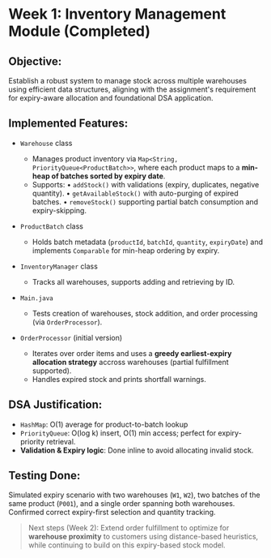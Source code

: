 # Week 1: Inventory Management Module (Completed)

## Objective:
Establish a robust system to manage stock across multiple warehouses using efficient data structures, aligning with the assignment's requirement for expiry-aware allocation and foundational DSA application.

## Implemented Features:
- `Warehouse` class
  - Manages product inventory via `Map<String, PriorityQueue<ProductBatch>>`, where each product maps to a **min-heap of batches sorted by expiry date**.
  - Supports:
    • `addStock()` with validations (expiry, duplicates, negative quantity).
    • `getAvailableStock()` with auto-purging of expired batches.
    • `removeStock()` supporting partial batch consumption and expiry-skipping.

- `ProductBatch` class
  - Holds batch metadata (`productId`, `batchId`, `quantity`, `expiryDate`) and implements `Comparable` for min-heap ordering by expiry.

- `InventoryManager` class
  - Tracks all warehouses, supports adding and retrieving by ID.

- `Main.java`
  - Tests creation of warehouses, stock addition, and order processing (via `OrderProcessor`).

- `OrderProcessor` (initial version)
  - Iterates over order items and uses a **greedy earliest-expiry allocation strategy** accross warehouses (partial fulfillment supported).
  - Handles expired stock and prints shortfall warnings.

## DSA Justification:
- `HashMap`: O(1) average for product-to-batch lookup
- `PriorityQueue`: O(log k) insert, O(1) min access; perfect for expiry-priority retrieval.
- **Validation & Expiry logic**: Done inline to avoid allocating invalid stock.

## Testing Done:
Simulated expiry scenario with two warehouses (`W1`, `W2`), two batches of the same product (`P001`), and a single order spanning both warehouses. Confirmed correct expiry-first selection and quantity tracking.

> Next steps (Week 2): Extend order fulfillment to optimize for **warehouse proximity** to customers using distance-based heuristics, while continuing to build on this expiry-based stock model.

